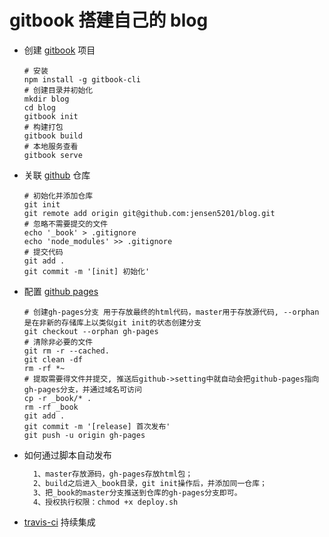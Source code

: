 # gitbook 搭建自己的 blog

- 创建 [gitbook](https://www.gitbook.com/) 项目

  ```shell
  # 安装
  npm install -g gitbook-cli
  # 创建目录并初始化
  mkdir blog
  cd blog
  gitbook init
  # 构建打包
  gitbook build
  # 本地服务查看
  gitbook serve
  ```

- 关联 [github](https://github.com/) 仓库

  ```shell
  # 初始化并添加仓库
  git init
  git remote add origin git@github.com:jensen5201/blog.git
  # 忽略不需要提交的文件
  echo '_book' > .gitignore
  echo 'node_modules' >> .gitignore
  # 提交代码
  git add .
  git commit -m '[init] 初始化'
  ```

- 配置 [github pages](https://pages.github.com/)

  ```shell
  # 创建gh-pages分支 用于存放最终的html代码，master用于存放源代码, --orphan是在非新的存储库上以类似git init的状态创建分支
  git checkout --orphan gh-pages
  # 清除非必要的文件
  git rm -r --cached.
  git clean -df
  rm -rf *~
  # 提取需要得文件并提交, 推送后github->setting中就自动会把github-pages指向gh-pages分支，并通过域名可访问
  cp -r _book/* .
  rm -rf _book
  git add .
  git commit -m '[release] 首次发布'
  git push -u origin gh-pages
  ```

- 如何通过脚本自动发布

  ```txt
    1、master存放源码，gh-pages存放html包；
    2、build之后进入_book目录，git init操作后，并添加同一仓库；
    3、把_book的master分支推送到仓库的gh-pages分支即可。
    4、授权执行权限：chmod +x deploy.sh
  ```

- [travis-ci](https://travis-ci.com/) 持续集成
